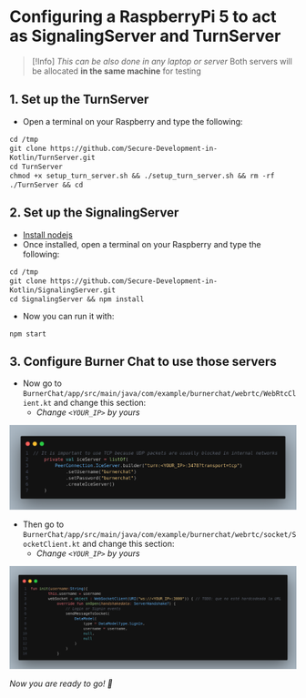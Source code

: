 # Configuring a RaspberryPi 5 to act as SignalingServer and TurnServer

> [!Info]
> *This can be also done in any laptop or server*
> Both servers will be allocated **in the same machine** for testing

## 1. Set up the TurnServer

- Open a terminal on your Raspberry and type the following:

```shell
cd /tmp
git clone https://github.com/Secure-Development-in-Kotlin/TurnServer.git
cd TurnServer
chmod +x setup_turn_server.sh && ./setup_turn_server.sh && rm -rf ./TurnServer && cd
```

## 2. Set up the SignalingServer

- [Install nodejs](https://nodejs.org/en/download/package-manager)
- Once installed, open a terminal on your Raspberry and type the following:

```shell
cd /tmp
git clone https://github.com/Secure-Development-in-Kotlin/SignalingServer.git
cd SignalingServer && npm install
```

- Now you can run it with:

```shell
npm start
```

## 3. Configure Burner Chat to use those servers

- Now go to `BurnerChat/app/src/main/java/com/example/burnerchat/webrtc/WebRtcClient.kt` and change this section:
	- *Change `<YOUR_IP>` by yours*

![](img/Pasted%20image%2020241016094539.png)

- Then go to `BurnerChat/app/src/main/java/com/example/burnerchat/webrtc/socket/SocketClient.kt` and change this section:
	- *Change `<YOUR_IP>` by yours*

![](img/Pasted%20image%2020241016094754.png)

*Now you are ready to go!  🦜*